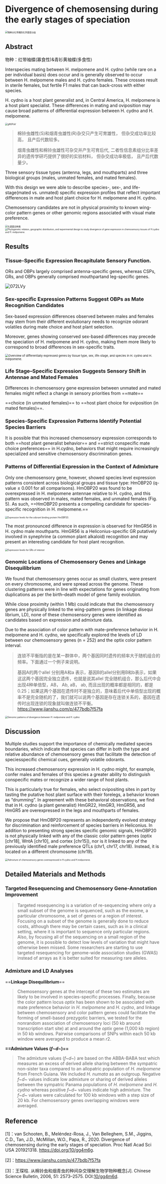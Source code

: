 # Divergence of chemosensing during the early stages of speciation

<img src="http://cdn.liguocheng.top/uPic/0JODqh.png" alt="物种分化早期的化学感受分歧" style="zoom:50%;" />

## Abstract

物种：红带袖蝶(寡食性)&青衫黄袖蝶(多食性)

Interspecies mating between H. melpomene and H. cydno (while rare on a per individual basis) does occur and is generally observed to occur between H. melpomene males and H. cydno females. These crosses result in sterile females, but fertile F1 males that can back-cross with either species.

H. cydno is a host plant generalist and, in Central America, H. melpomene is a host plant specialist. These differences in mating and oviposition may cause broad patterns of differential expression between H. cydno and H. melpomene.

<img src="http://cdn.liguocheng.top/uPic/gNSPaV.png" alt="gNSPaV" style="zoom:50%;" />

> 棉铃虫雌性(S)和烟青虫雄性(R)杂交只产生可育雄性， 但杂交成功率比较高， 且产后代数较多。
>
> 烟青虫雌性和棉铃虫雄性可杂交并产生可育后代, 二者性信息素组分比率差异的遗传学研巧提供了很好的实验材料， 但杂交成功率极低， 且产后代数量少。

Three sensory tissue types (antenna, legs, and mouthparts) and three biological groups (males, unmated females, and mated females).

With this design we were able to describe species-, sex-, and life-stage(mated vs. unmated) specific expression profiles that reflect important differences in mate and host plant choice for H. melpomene and H. cydno.

Chemosensory candidates are not in physical proximity to known wing-color pattern genes or other genomic regions associated with visual mate preference.

<img src="http://cdn.liguocheng.top/uPic/HR9xvf.png" alt="化感蛋白种类" style="zoom:50%;" />

<img src="http://cdn.liguocheng.top/uPic/7WKnLX.png" alt="Phylogenetic relation, geographic distribution, and experimental design to study divergence of gene expression in chemosensory tissues of H.cydno and H. melpomene." style="zoom:50%;" />

## Results

### Tissue-Specific Expression Recapitulate Sensory Function.

ORs and OBPs largely comprised antenna-specific genes, whereas CSPs, GRs, and OBPs generally comprised mouthpartand leg-specific genes.



![072LVy](http://cdn.liguocheng.top/uPic/072LVy.png)

### Sex-specific Expression Patterns Suggest OBPs as Mate Recognition Candidates
Sex-based expression differences observed between males and females may stem from their different evolutionary needs to recognize odorant volatiles during mate choice and host plant selection.

Moreover, genes showing conserved sex-based differences may precede the speciation of H. melpomene and H. cydno, making them more likely to correspond to broad differences in sex-specific traits.

<img src="http://cdn.liguocheng.top/uPic/rkd15v.png" alt="Overview of differentially expressed genes by tissue type, sex, life-stage, and species in H. cydno and H. melpomene." style="zoom:67%;" />

### Life Stage–Specific Expression Suggests Sensory Shift in Antennae and Mated Females

Differences in chemosensory gene expression between unmated and mated females might reflect a change in sensory priorities from ==mate==

==choice (in unmated females)== to ==host plant choice for oviposition (in mated females)==.

### Species-Specific Expression Patterns Identify Potential Species Barriers

It is possible that this increased chemosensory expression corresponds to both ==host plant generalist behavior== and ==strict conspecific mate choice preferences== in H.cydno, behaviors that might require increasingly specialized and sensitive chemosensory discrimination genes.

### Patterns of Differential Expression in the Context of Admixture

Only one chemosensory gene, however, showed species level expression patterns consistent across biological groups and tissue type: HmOBP20 (q-value ≤ 0.001 for all comparisons). HmOBP20 was found to be overexpressed in H. melpomene antennae relative to H. cydno, and this pattern was observed in males, mated females, and unmated females (Fig. 5). As such, ==HmOBP20 presents a compelling candidate for species-specific recognition in H. melpomene.==

<img src="http://cdn.liguocheng.top/uPic/x8Y29E.png" alt="Expression levels for the odorant binding protein HmOBP20." style="zoom:50%;" />

The most pronounced difference in expression is observed for HmGR56 in H. cydno male mouthparts. HmGR56 is a Heliconius-specific GR putatively involved in synephrine (a common plant alkaloid) recognition and may present an interesting candidate for host plant recognition.

<img src="http://cdn.liguocheng.top/uPic/WsVlNS.png" alt="Expression levels for GRs of interest" style="zoom:50%;" />

### Genomic Locations of Chemosensory Genes and Linkage Disequilibrium

We found that chemosensory genes occur as small clusters, were present on every chromosome, and were spread across the genome. These clustering patterns were in line with expectations for genes originating from duplications as per the birth–death model of gene family evolution.

While close proximity (within 1 Mb) could indicate that the chemosensory genes are physically linked to the wing-pattern genes (in linkage disequi
librium, LD), none of these chemosensory genes were identified as candidates based on expression and admixture data.

Due to the association of color pattern with mate-preference behavior in H. melpomene and H. cydno, we specifically explored the levels of LD between our chemosensory genes (n = 252) and the optix color pattern interval.

> 连锁不平衡指的是在某一群体中，两个基因同时遗传的频率大于随机组合的频率。下面通过一个例子来说明。
>
> 基因A的两个allel 分别用A和a 表示，基因B的allel分别用B和b表示，如果这这两个基因完全独立遗传，也就是说其allel 完全随机组合，那么后代中会出现4种单倍型，AB， Ab, aB， ab, 而且出现的概率都是相同的，都是0.25；如果这两个基因在遗传时不是独立的，意味着后代中单倍型出现的概率不是完全随机的了，我们就可以说两个基因是存在连锁关系的，基因在遗传时出现连锁的现象就叫做连锁不平衡。
> https://www.jianshu.com/p/477bdb7f57fa

<img src="http://cdn.liguocheng.top/uPic/MZ4461.png" alt="Genomic patterns of divergence between H. melpomene and H. cydno" style="zoom:50%;" />

## Discussion

Multiple studies support the importance of chemically mediated species boundaries, which indicate that species can differ in both the type and relative abundance of chemosensory genes that facilitate the detection of speciesspecific chemical cues, generally volatile odorants.

This increased chemosensory expression in H. cydno might, for example, confer males and females of this species a greater ability to distinguish conspecific mates or recognize a wider range of host plants.

This is particularly true for females, who select ovipositing sites in part by tasting the putative host plant surface with their forelegs, a behavior known as “drumming”. In agreement with these behavioral observations, we find that in H. cydno (a plant generalist) HmGR22, HmGR3, HmGR56, and HmGR5 are overexpressed in the legs and mouthparts of females.

We propose that HmOBP20 represents an independently evolved strategy for discrimination and reinforcement of species barriers in Heliconius. In addition to presenting strong species specific genomic signals, HmOBP20 is not physically linked with any of the classic color pattern genes (optix [chr18], WntA [chr10], and cortex [chr15]), nor is it linked to any of the previously identified male preference QTLs (chr1, chr17, chr18). Instead, it is located on a different chromosome (chr19).



<img src="http://cdn.liguocheng.top/uPic/qmjRlG.png" alt="Admixture of chemosensory genes overexpressed in H.cydno and H.melpomene." style="zoom:50%;" />

## Detailed Materials and Methods

### Targeted Resequencing and Chemosensory Gene-Annotation Improvement

> Targeted resequencing is a variation of re-sequencing where only a small subset of the genome is sequenced, such as the exome, a particular chromosome, a set of genes or a region of interest. Focusing on a subset of the genome is generally done to reduce costs, although there may be certain cases, such as in a clinical setting, where it is important to sequence only particular regions. Also, by focusing all of the sequencing on a small region of the genome, it is possible to detect low levels of variation that might have otherwise been missed. Some researchers are starting to use targeted resequencing for genome-wide association studies (GWAS) instead of arrays as it is better suited for measuring rare alleles.

### Admixture and LD Analyses

==**Linkage Disequilibrium**==

> Chemosensory genes at the intercept of these two estimates are likely to be involved in species-specific processes. Finally, because the color pattern locus *optix* has been shown to be associated with mate preference behavior in *H. melpomene* and *H. cydno*, and linkage between chemosensory and color pattern genes could facilitate the forming of smell-based prezygotic barriers, we tested for the nonrandom association of chemosensory loci (50 kb around transcription start site) at and around the *optix* gene (1,000 kb region) in 50 kb windows. Pairwise comparisons of SNPs within each 50 kb window were averaged to produce a mean *r*2. 



 **==Admixture Values (*f~d~*)==**

> The admixture values (*f~d~*) are based on the ABBA-BABA test which measures an excess of derived allele sharing between the sympatric non-sister taxa compared to an allopatric population of *H. melpomene* from French Guiana. We included *H. numata* as an outgroup. Negative *f~d~* values indicate low admixture or sharing of derived alleles between the sympatric Panama populations of *H. melpomene* and *H. cydno* whereas positive *f~d~* values indicate high admixture. The *f~d~* values were calculated for 100 kb windows with a step size of 20 kb. For chemosensory genes overlapping windows were averaged. 



## Reference

[1]：van Schooten, B., Meléndez-Rosa, J., Van Belleghem, S.M., Jiggins, C.D., Tan, J.D., McMillan, W.O., Papa, R., 2020. Divergence of chemosensing during the early stages of speciation. Proc Natl Acad Sci USA 201921318. https://doi.org/10/gg4m6g.

[2]：https://www.jianshu.com/p/477bdb7f57fa

[3]：王琛柱. 从棉铃虫和烟青虫的种间杂交理解生物学物种概念[J]. Chinese Science Bulletin, 2006, 51: 2573–2575. DOI:[10/gg4m6d](https://doi.org/10/gg4m6d).

